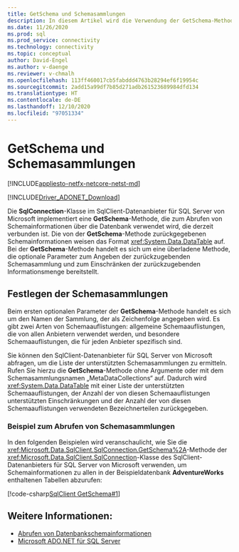```yaml
---
title: GetSchema und Schemasammlungen
description: In diesem Artikel wird die Verwendung der GetSchema-Methode zum Abrufen und Einschränken von Schemainformationen einer Datenbank beschrieben.
ms.date: 11/26/2020
ms.prod: sql
ms.prod_service: connectivity
ms.technology: connectivity
ms.topic: conceptual
author: David-Engel
ms.author: v-daenge
ms.reviewer: v-chmalh
ms.openlocfilehash: 113ff460017cb5fabddd4763b28294ef6f19954c
ms.sourcegitcommit: 2add15a99df7b85d271adb261523689984dfd134
ms.translationtype: HT
ms.contentlocale: de-DE
ms.lasthandoff: 12/10/2020
ms.locfileid: "97051334"
---
```

# <a name="get-schema-and-schema-collections"></a>GetSchema und Schemasammlungen

[!INCLUDE[appliesto-netfx-netcore-netst-md](../../includes/appliesto-netfx-netcore-netst-md.md)]

[!INCLUDE[Driver_ADONET_Download](../../includes/driver_adonet_download.md)]

Die **SqlConnection**-Klasse im SqlClient-Datenanbieter für SQL Server von Microsoft implementiert eine **GetSchema**-Methode, die zum Abrufen von Schemainformationen über die Datenbank verwendet wird, die derzeit verbunden ist. Die von der **GetSchema**-Methode zurückgegebenen Schemainformationen weisen das Format <xref:System.Data.DataTable> auf. Bei der **GetSchema**-Methode handelt es sich um eine überladene Methode, die optionale Parameter zum Angeben der zurückzugebenden Schemasammlung und zum Einschränken der zurückzugebenden Informationsmenge bereitstellt.

## <a name="specifying-the-schema-collections"></a>Festlegen der Schemasammlungen

Beim ersten optionalen Parameter der **GetSchema**-Methode handelt es sich um den Namen der Sammlung, der als Zeichenfolge angegeben wird. Es gibt zwei Arten von Schemaauflistungen: allgemeine Schemaauflistungen, die von allen Anbietern verwendet werden, und besondere Schemaauflistungen, die für jeden Anbieter spezifisch sind.  

Sie können den SqlClient-Datenanbieter für SQL Server von Microsoft abfragen, um die Liste der unterstützten Schemasammlungen zu ermitteln. Rufen Sie hierzu die **GetSchema**-Methode ohne Argumente oder mit dem Schemasammlungsnamen „MetaDataCollections“ auf. Dadurch wird <xref:System.Data.DataTable> mit einer Liste der unterstützten Schemaauflistungen, der Anzahl der von diesen Schemaauflistungen unterstützten Einschränkungen und der Anzahl der von diesen Schemaauflistungen verwendeten Bezeichnerteilen zurückgegeben.  

### <a name="retrieving-schema-collections-example"></a>Beispiel zum Abrufen von Schemasammlungen

In den folgenden Beispielen wird veranschaulicht, wie Sie die <xref:Microsoft.Data.SqlClient.SqlConnection.GetSchema%2A>-Methode der <xref:Microsoft.Data.SqlClient.SqlConnection>-Klasse des SqlClient-Datenanbieters für SQL Server von Microsoft verwenden, um Schemainformationen zu allen in der Beispieldatenbank **AdventureWorks** enthaltenen Tabellen abzurufen:  

[!code-csharp[SqlClient GetSchema#1](~/../sqlclient/doc/samples/SqlConnection_GetSchema_Tables.cs#1)]  

## <a name="see-also"></a>Weitere Informationen:

- [Abrufen von Datenbankschemainformationen](retrieving-database-schema-information.md)
- [Microsoft ADO.NET für SQL Server](microsoft-ado-net-sql-server.md)
